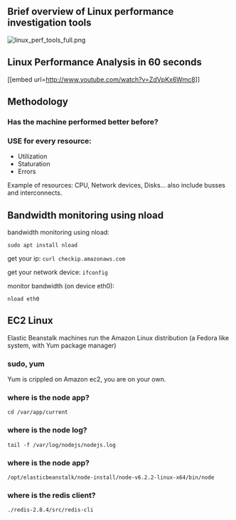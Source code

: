 ## Brief overview of Linux performance investigation tools ##

![linux_perf_tools_full.png](https://bitbucket.org/repo/eaE4bR/images/1483166042-linux_perf_tools_full.png)

## Linux  Performance Analysis in 60 seconds ##

[[embed url=http://www.youtube.com/watch?v=ZdVpKx6Wmc8]]

## Methodology ##


### Has the machine performed better before? 

### USE for every resource:

* Utilization
* Staturation
* Errors

Example of resources: CPU, Network devices, Disks... also include busses and interconnects.

## Bandwidth monitoring using nload ##
bandwidth monitoring using nload:

`sudo apt install nload`

get your ip:
`curl checkip.amazonaws.com`
 
get your network device:
`ifconfig` 

monitor bandwidth (on device eth0):

`nload eth0`
 

## EC2 Linux ## 

Elastic Beanstalk machines run the Amazon Linux distribution (a Fedora like system, with Yum package manager)

### sudo, yum ###

Yum is crippled on Amazon ec2, you are on your own.

### where is the node app? ###

`cd /var/app/current`

### where is the node log? ###

`tail -f /var/log/nodejs/nodejs.log`

### where is the node app? ###

`/opt/elasticbeanstalk/node-install/node-v6.2.2-linux-x64/bin/node`

### where is the redis client? ###

`./redis-2.8.4/src/redis-cli`